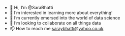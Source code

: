 - 👋 Hi, I’m @SaraBhatti
- 👀 I’m interested in learning more about everything!
- 🌱 I’m currently emersed into the world of data science
- 💞️ I’m looking to collaborate on all things data
- 📫 How to reach me saraybhatti@yahoo.co.uk

<!---
SaraBhatti/SaraBhatti is a ✨ special ✨ repository because its `README.md` (this file) appears on your GitHub profile.
You can click the Preview link to take a look at your changes.
--->
